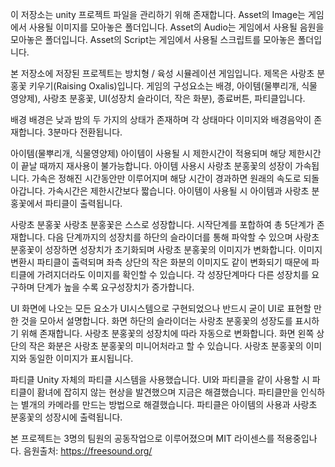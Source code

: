 이 저장소는 unity 프로젝트 파일을 관리하기 위해 존재합니다.
Asset의 Image는 게임에서 사용될 이미지를 모아놓은 폴더입니다.
Asset의 Audio는 게임에서 사용될 음원을 모아놓은 폴더입니다.
Asset의 Script는 게임에서 사용될 스크립트를 모아놓은 폴더입니다.

본 저장소에 저장된 프로젝트는 방치형 / 육성 시뮬레이션 게임입니다.
제목은 사랑초 분홍꽃 키우기(Raising Oxalis)입니다.
게임의 구성요소는 배경, 아이템(물뿌리개, 식물 영양제), 사랑초 분홍꽃, UI(성장치 슬라이더, 작은 화분), 종료버튼, 파티클입니다.

배경
배경은 낮과 밤의 두 가지의 상태가 존재하며 각 상태마다 이미지와 배경음악이 존재합니다. 3분마다 전환됩니다.

아이템(물뿌리개, 식물영양제)
아이템이 사용될 시 제한시간이 적용되며 해당 제한시간이 끝날 때까지 재사용이 불가능합니다. 아이템 사용시 사랑초 분홍꽃의 성장이 가속됩니다. 
가속은 정해진 시간동안만 이루어지며 해당 시간이 경과하면 원래의 속도로 되돌아갑니다. 가속시간은 제한시간보다 짧습니다.
아이템이 사용될 시 아이템과 사랑초 분홍꽃에서 파티클이 출력됩니다.

사랑초 분홍꽃
사랑초 분홍꽃은 스스로 성장합니다. 시작단계를 포합하여 총 5단계가 존재합니다. 다음 단계까지의 성장치를 하단의 슬라이더를 통해 파악할 수 있으며
사랑초 분홍꽃이 성장하면 성장치가 초기화되며 사랑초 분홍꽃의 이미지가 변화합니다. 이미지 변환시 파티클이 출력되며 좌측 상단의 작은 화분의 이미지도
같이 변화되기 때문에 파티클에 가려지더라도 이미지를 확인할 수 있습니다. 각 성장단계마다 다른 성장치를 요구하며 단계가 높을 수록 요구성장치가 증가합니다.

UI
화면에 나오는 모든 요소가 UI시스템으로 구현되었으나 반드시 굳이 UI로 표현할 만한 것을 모아서 설명합니다.
화면 하단의 슬라이더는 사랑초 분홍꽃의 성장도를 표시하기 위해 존재합니다. 사랑초 분홍꽃의 성장치에 따라 자동으로 변화합니다.
화면 왼쪽 상단의 작은 화분은 사랑초 분홍꽃의 미니어처라고 할 수 있습니다. 사랑초 분홍꽃의 이미지와 동일한 이미지가 표시됩니다.

파티클
Unity 자체의 파티클 시스템을 사용했습니다. UI와 파티클을 같이 사용할 시 파티클이 홤녀에 잡히지 않는 현상을 발견했으며 지금은 해결했습니다.
파티클만을 인식하는 별개의 카메라를 만드는 방법으로 해결했습니다.
파티클은 아이템의 사용과 사랑초 분홍꽃의 성장시에 출력됩니다.

본 프로젝트는 3명의 팀원의 공동작업으로 이루어졌으며 MIT 라이센스를 적용중입나다.
음원출처: https://freesound.org/
